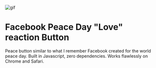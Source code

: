 ![gif](https://cloud.githubusercontent.com/assets/713909/18810530/728a4b14-82b6-11e6-8e91-2c6d439bc178.gif)

# Facebook Peace Day "Love" reaction Button 
Peace button similar to what I remember Facebook created for the world peace day. Built in Javascript, zero dependencies.
Works flawlessly on Chrome and Safari.
